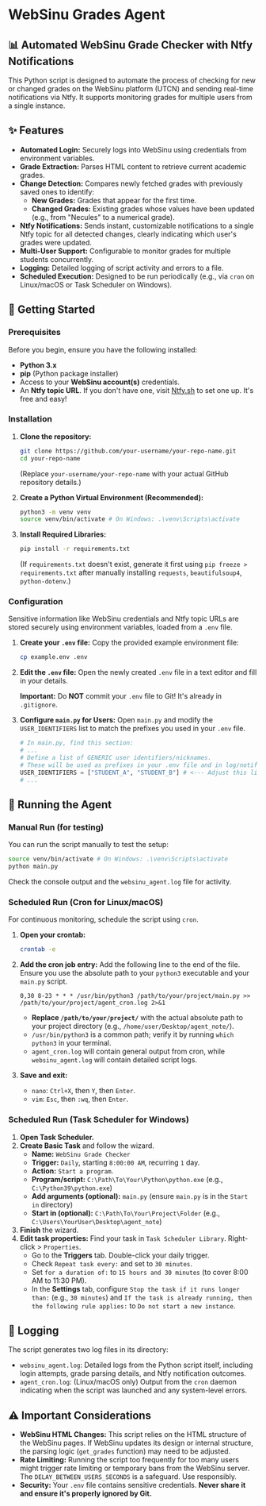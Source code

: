 # WebSinu Grades Agent

## 📊 Automated WebSinu Grade Checker with Ntfy Notifications

This Python script is designed to automate the process of checking for new or changed grades on the WebSinu platform (UTCN) and sending real-time notifications via Ntfy. It supports monitoring grades for multiple users from a single instance.

## ✨ Features

- **Automated Login:** Securely logs into WebSinu using credentials from environment variables.
- **Grade Extraction:** Parses HTML content to retrieve current academic grades.
- **Change Detection:** Compares newly fetched grades with previously saved ones to identify:
  - **New Grades:** Grades that appear for the first time.
  - **Changed Grades:** Existing grades whose values have been updated (e.g., from "Necules" to a numerical grade).
- **Ntfy Notifications:** Sends instant, customizable notifications to a single Ntfy topic for all detected changes, clearly indicating which user's grades were updated.
- **Multi-User Support:** Configurable to monitor grades for multiple students concurrently.
- **Logging:** Detailed logging of script activity and errors to a file.
- **Scheduled Execution:** Designed to be run periodically (e.g., via `cron` on Linux/macOS or Task Scheduler on Windows).

## 🚀 Getting Started

### Prerequisites

Before you begin, ensure you have the following installed:

- **Python 3.x**
- **pip** (Python package installer)
- Access to your **WebSinu account(s)** credentials.
- An **Ntfy topic URL**. If you don't have one, visit [Ntfy.sh](https://ntfy.sh/) to set one up. It's free and easy\!

### Installation

1.  **Clone the repository:**

    ```bash
    git clone https://github.com/your-username/your-repo-name.git
    cd your-repo-name
    ```

    (Replace `your-username/your-repo-name` with your actual GitHub repository details.)

2.  **Create a Python Virtual Environment (Recommended):**

    ```bash
    python3 -m venv venv
    source venv/bin/activate # On Windows: .\venv\Scripts\activate
    ```

3.  **Install Required Libraries:**

    ```bash
    pip install -r requirements.txt
    ```

    (If `requirements.txt` doesn't exist, generate it first using `pip freeze > requirements.txt` after manually installing `requests`, `beautifulsoup4`, `python-dotenv`.)

### Configuration

Sensitive information like WebSinu credentials and Ntfy topic URLs are stored securely using environment variables, loaded from a `.env` file.

1.  **Create your `.env` file:**
    Copy the provided example environment file:

    ```bash
    cp example.env .env
    ```

2.  **Edit the `.env` file:**
    Open the newly created `.env` file in a text editor and fill in your details.

    **Important:** Do **NOT** commit your `.env` file to Git\! It's already in `.gitignore`.

3.  **Configure `main.py` for Users:**
    Open `main.py` and modify the `USER_IDENTIFIERS` list to match the prefixes you used in your `.env` file.

    ```python
    # In main.py, find this section:
    # ...
    # Define a list of GENERIC user identifiers/nicknames.
    # These will be used as prefixes in your .env file and in log/notification messages.
    USER_IDENTIFIERS = ["STUDENT_A", "STUDENT_B"] # <--- Adjust this list for your users
    # ...
    ```

## 🏃 Running the Agent

### Manual Run (for testing)

You can run the script manually to test the setup:

```bash
source venv/bin/activate # On Windows: .\venv\Scripts\activate
python main.py
```

Check the console output and the `websinu_agent.log` file for activity.

### Scheduled Run (Cron for Linux/macOS)

For continuous monitoring, schedule the script using `cron`.

1.  **Open your crontab:**

    ```bash
    crontab -e
    ```

2.  **Add the cron job entry:**
    Add the following line to the end of the file. Ensure you use the absolute path to your `python3` executable and your `main.py` script.

    ```cron
    0,30 8-23 * * * /usr/bin/python3 /path/to/your/project/main.py >> /path/to/your/project/agent_cron.log 2>&1
    ```

    - **Replace `/path/to/your/project/`** with the actual absolute path to your project directory (e.g., `/home/user/Desktop/agent_note/`).
    - `/usr/bin/python3` is a common path; verify it by running `which python3` in your terminal.
    - `agent_cron.log` will contain general output from cron, while `websinu_agent.log` will contain detailed script logs.

3.  **Save and exit:**

    - `nano`: `Ctrl+X`, then `Y`, then `Enter`.
    - `vim`: `Esc`, then `:wq`, then `Enter`.

### Scheduled Run (Task Scheduler for Windows)

1.  **Open Task Scheduler.**
2.  **Create Basic Task** and follow the wizard.
    - **Name:** `WebSinu Grade Checker`
    - **Trigger:** `Daily`, starting `8:00:00 AM`, recurring `1` day.
    - **Action:** `Start a program`.
    - **Program/script:** `C:\Path\To\Your\Python\python.exe` (e.g., `C:\Python39\python.exe`)
    - **Add arguments (optional):** `main.py` (ensure `main.py` is in the `Start in` directory)
    - **Start in (optional):** `C:\Path\To\Your\Project\Folder` (e.g., `C:\Users\YourUser\Desktop\agent_note`)
3.  **Finish** the wizard.
4.  **Edit task properties:** Find your task in `Task Scheduler Library`. Right-click \> `Properties`.
    - Go to the **Triggers** tab. Double-click your daily trigger.
    - Check `Repeat task every:` and set to `30 minutes`.
    - Set `for a duration of:` to `15 hours and 30 minutes` (to cover 8:00 AM to 11:30 PM).
    - In the **Settings** tab, configure `Stop the task if it runs longer than:` (e.g., `30 minutes`) and `If the task is already running, then the following rule applies:` to `Do not start a new instance`.

## 📄 Logging

The script generates two log files in its directory:

- `websinu_agent.log`: Detailed logs from the Python script itself, including login attempts, grade parsing details, and Ntfy notification outcomes.
- `agent_cron.log`: (Linux/macOS only) Output from the `cron` daemon indicating when the script was launched and any system-level errors.

## ⚠️ Important Considerations

- **WebSinu HTML Changes:** This script relies on the HTML structure of the WebSinu pages. If WebSinu updates its design or internal structure, the parsing logic (`get_grades` function) may need to be adjusted.
- **Rate Limiting:** Running the script too frequently for too many users might trigger rate limiting or temporary bans from the WebSinu server. The `DELAY_BETWEEN_USERS_SECONDS` is a safeguard. Use responsibly.
- **Security:** Your `.env` file contains sensitive credentials. **Never share it and ensure it's properly ignored by Git.**
